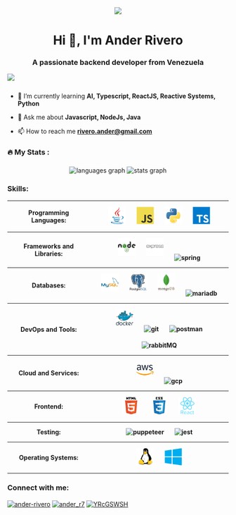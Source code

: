 <div align="center">
  <img height="200" src="https://i.ibb.co/tH7SxC9/github-header-image.png"  />
</div>




<h1 align="center">Hi 👋, I'm Ander Rivero</h1>
<h3 align="center">A passionate backend developer from Venezuela</h3>
<div>
  <img src="https://visitor-badge.laobi.icu/badge?page_id=AnderRivero.AnderRivero&"  />
</div>

###

###


- 🌱 I’m currently learning **AI, Typescript, ReactJS, Reactive Systems, Python**

- 💬 Ask me about **Javascript, NodeJs, Java**

- 📫 How to reach me **rivero.ander@gmail.com**





<h3 align="left">🔥   My Stats :</h3>

###



<div align="center">
  <img src="https://github-readme-stats.vercel.app/api/top-langs?username=AnderRivero&locale=en&hide_title=false&layout=compact&card_width=320&langs_count=5&theme=dracula&hide_border=false&order=2" height="150" alt="languages graph"  />
  <img src="https://github-readme-stats.vercel.app/api?username=AnderRivero&hide_title=false&hide_rank=false&show_icons=true&include_all_commits=true&count_private=true&disable_animations=false&theme=dracula&locale=en&hide_border=false&order=1" height="150" alt="stats graph"  />
</div>

###

<h3 align="left">Skills:</h3>

<p align="left"> 



<table align="center" border="0">
  <tr>
    <th>Programming Languages:</th>
    <th>
      <img src="https://raw.githubusercontent.com/devicons/devicon/master/icons/java/java-original.svg" alt="java" width="40" height="40" style="margin: 10px;"/>
      <img src="https://raw.githubusercontent.com/devicons/devicon/master/icons/javascript/javascript-original.svg" alt="javascript" width="40" height="40" style="margin: 10px;"/>
      <img src="https://raw.githubusercontent.com/devicons/devicon/master/icons/python/python-original.svg" alt="python" width="40" height="40" style="margin: 10px;"/>
      <img src="https://raw.githubusercontent.com/devicons/devicon/master/icons/typescript/typescript-original.svg" alt="typescript" width="40" height="40" style="margin: 10px;"/>
    </th>
  </tr>
  <tr>
    <th>Frameworks and Libraries:</th>
    <th>
      <img src="https://raw.githubusercontent.com/devicons/devicon/master/icons/nodejs/nodejs-original-wordmark.svg" alt="nodejs" width="40" height="40" style="margin: 10px;"/>
      <img src="https://raw.githubusercontent.com/devicons/devicon/master/icons/express/express-original-wordmark.svg" alt="express" width="40" height="40" style="margin: 10px;"/>
      <img src="https://www.vectorlogo.zone/logos/springio/springio-icon.svg" alt="spring" width="40" height="40" style="margin: 10px;"/>
    </th>
  </tr>
  <tr>
    <th>Databases:</th>
    <th>
      <img src="https://raw.githubusercontent.com/devicons/devicon/master/icons/mysql/mysql-original-wordmark.svg" alt="mysql" width="40" height="40" style="margin: 10px;"/>
      <img src="https://raw.githubusercontent.com/devicons/devicon/master/icons/postgresql/postgresql-original-wordmark.svg" alt="postgresql" width="40" height="40" style="margin: 10px;"/>
      <img src="https://raw.githubusercontent.com/devicons/devicon/master/icons/mongodb/mongodb-original-wordmark.svg" alt="mongodb" width="40" height="40" style="margin: 10px;"/>
      <img src="https://www.vectorlogo.zone/logos/mariadb/mariadb-icon.svg" alt="mariadb" width="40" height="40" style="margin: 10px;"/>
    </th>
  </tr>
  <tr>
    <th>DevOps and Tools:</th>
    <th>
      <img src="https://raw.githubusercontent.com/devicons/devicon/master/icons/docker/docker-original-wordmark.svg" alt="docker" width="40" height="40" style="margin: 10px;"/>
      <img src="https://www.vectorlogo.zone/logos/git-scm/git-scm-icon.svg" alt="git" width="40" height="40" style="margin: 10px;"/>
      <img src="https://www.vectorlogo.zone/logos/getpostman/getpostman-icon.svg" alt="postman" width="40" height="40" style="margin: 10px;"/>
      <img src="https://www.vectorlogo.zone/logos/rabbitmq/rabbitmq-icon.svg" alt="rabbitMQ" width="40" height="40" style="margin: 10px;"/>
    </th>
  </tr>
  <tr>
    <th>Cloud and Services:</th>
    <th>
      <img src="https://raw.githubusercontent.com/devicons/devicon/master/icons/amazonwebservices/amazonwebservices-original-wordmark.svg" alt="aws" width="40" height="40" style="margin: 10px;"/>
      <img src="https://www.vectorlogo.zone/logos/google_cloud/google_cloud-icon.svg" alt="gcp" width="40" height="40" style="margin: 10px;"/>
    </th>
  </tr>
  <tr>
    <th>Frontend:</th>
    <th>
      <img src="https://raw.githubusercontent.com/devicons/devicon/master/icons/html5/html5-original-wordmark.svg" alt="html5" width="40" height="40" style="margin: 10px;"/>
      <img src="https://raw.githubusercontent.com/devicons/devicon/master/icons/css3/css3-original-wordmark.svg" alt="css3" width="40" height="40" style="margin: 10px;"/>
      <img src="https://raw.githubusercontent.com/devicons/devicon/master/icons/react/react-original-wordmark.svg" alt="react" width="40" height="40" style="margin: 10px;"/>
    </th>
  </tr>
  <tr>
    <th>Testing:</th>
    <th>
      <img src="https://www.vectorlogo.zone/logos/pptrdev/pptrdev-official.svg" alt="puppeteer" width="40" height="40" style="margin: 10px;"/>
      <img src="https://www.vectorlogo.zone/logos/jestjsio/jestjsio-icon.svg" alt="jest" width="40" height="40" style="margin: 10px;"/>
    </th>
  </tr>
  <tr>
    <th>Operating Systems:</th>
    <th>
      <img src="https://raw.githubusercontent.com/devicons/devicon/master/icons/linux/linux-original.svg" alt="linux" width="40" height="40" style="margin: 10px;"/>
      <img src="https://raw.githubusercontent.com/devicons/devicon/master/icons/windows8/windows8-original.svg" alt="windows" width="40" height="40" style="margin: 10px;"/>
    </th>
  </tr>
</table>


###


<h3 align="left">Connect with me:</h3>
<p align="left">
<a href="https://linkedin.com/in/ander-rivero" target="blank"><img align="center" src="https://raw.githubusercontent.com/rahuldkjain/github-profile-readme-generator/master/src/images/icons/Social/linked-in-alt.svg" alt="ander-rivero" height="30" width="40" /></a>
<a href="https://instagram.com/ander_r7" target="blank"><img align="center" src="https://raw.githubusercontent.com/rahuldkjain/github-profile-readme-generator/master/src/images/icons/Social/instagram.svg" alt="ander_r7" height="30" width="40" /></a>
<a href="https://discord.gg/YRcGSWSH" target="blank"><img align="center" src="https://raw.githubusercontent.com/rahuldkjain/github-profile-readme-generator/master/src/images/icons/Social/discord.svg" alt="YRcGSWSH" height="30" width="40" /></a>
</p>
